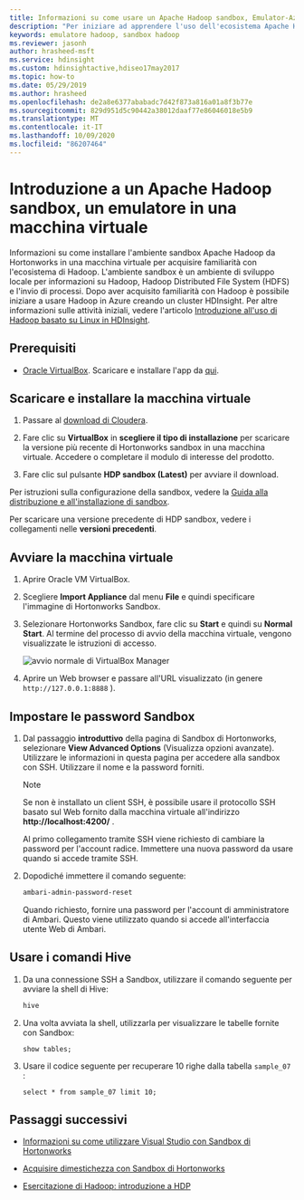 ```yaml
---
title: Informazioni su come usare un Apache Hadoop sandbox, Emulator-Azure HDInsight
description: "Per iniziare ad apprendere l'uso dell'ecosistema Apache Hadoop, è possibile impostare un ambiente sandbox Hadoop di Hortonworks in una macchina virtuale Azure. "
keywords: emulatore hadoop, sandbox hadoop
ms.reviewer: jasonh
author: hrasheed-msft
ms.service: hdinsight
ms.custom: hdinsightactive,hdiseo17may2017
ms.topic: how-to
ms.date: 05/29/2019
ms.author: hrasheed
ms.openlocfilehash: de2a8e6377ababadc7d42f873a816a01a8f3b77e
ms.sourcegitcommit: 829d951d5c90442a38012daaf77e86046018e5b9
ms.translationtype: MT
ms.contentlocale: it-IT
ms.lasthandoff: 10/09/2020
ms.locfileid: "86207464"
---
```

# <a name="get-started-with-an-apache-hadoop-sandbox-an-emulator-on-a-virtual-machine"></a>Introduzione a un Apache Hadoop sandbox, un emulatore in una macchina virtuale

Informazioni su come installare l'ambiente sandbox Apache Hadoop da Hortonworks in una macchina virtuale per acquisire familiarità con l'ecosistema di Hadoop. L'ambiente sandbox è un ambiente di sviluppo locale per informazioni su Hadoop, Hadoop Distributed File System (HDFS) e l'invio di processi. Dopo aver acquisito familiarità con Hadoop è possibile iniziare a usare Hadoop in Azure creando un cluster HDInsight. Per altre informazioni sulle attività iniziali, vedere l'articolo [Introduzione all'uso di Hadoop basato su Linux in HDInsight](apache-hadoop-linux-tutorial-get-started.md).

## <a name="prerequisites"></a>Prerequisiti

* [Oracle VirtualBox](https://www.virtualbox.org/). Scaricare e installare l'app da [qui](https://www.virtualbox.org/wiki/Downloads).

## <a name="download-and-install-the-virtual-machine"></a>Scaricare e installare la macchina virtuale

1. Passare al [download di Cloudera](https://www.cloudera.com/downloads/hortonworks-sandbox/hdp.html).

1. Fare clic su **VirtualBox** in **scegliere il tipo di installazione** per scaricare la versione più recente di Hortonworks sandbox in una macchina virtuale. Accedere o completare il modulo di interesse del prodotto.

1. Fare clic sul pulsante **HDP sandbox (Latest)** per avviare il download.

Per istruzioni sulla configurazione della sandbox, vedere la [Guida alla distribuzione e all'installazione di sandbox](https://hortonworks.com/tutorial/sandbox-deployment-and-install-guide/section/1/).

Per scaricare una versione precedente di HDP sandbox, vedere i collegamenti nelle **versioni precedenti**.

## <a name="start-the-virtual-machine"></a>Avviare la macchina virtuale

1. Aprire Oracle VM VirtualBox.
1. Scegliere **Import Appliance** dal menu **File** e quindi specificare l'immagine di Hortonworks Sandbox.
1. Selezionare Hortonworks Sandbox, fare clic su **Start** e quindi su **Normal Start**. Al termine del processo di avvio della macchina virtuale, vengono visualizzate le istruzioni di accesso.

    ![avvio normale di VirtualBox Manager](./media/apache-hadoop-emulator-get-started/virtualbox-normal-start.png)

1. Aprire un Web browser e passare all'URL visualizzato (in genere `http://127.0.0.1:8888` ).

## <a name="set-sandbox-passwords"></a>Impostare le password Sandbox

1. Dal passaggio **introduttivo** della pagina di Sandbox di Hortonworks, selezionare **View Advanced Options** (Visualizza opzioni avanzate). Utilizzare le informazioni in questa pagina per accedere alla sandbox con SSH. Utilizzare il nome e la password forniti.

   > [!NOTE]
   > Se non è installato un client SSH, è possibile usare il protocollo SSH basato sul Web fornito dalla macchina virtuale all'indirizzo **http://localhost:4200/** .

    Al primo collegamento tramite SSH viene richiesto di cambiare la password per l'account radice. Immettere una nuova password da usare quando si accede tramite SSH.

2. Dopodiché immettere il comando seguente:

    ```bash
    ambari-admin-password-reset
    ```

    Quando richiesto, fornire una password per l'account di amministratore di Ambari. Questo viene utilizzato quando si accede all'interfaccia utente Web di Ambari.

## <a name="use-hive-commands"></a>Usare i comandi Hive

1. Da una connessione SSH a Sandbox, utilizzare il comando seguente per avviare la shell di Hive:

    ```bash
    hive
    ```

2. Una volta avviata la shell, utilizzarla per visualizzare le tabelle fornite con Sandbox:

    ```hiveql
    show tables;
    ```

3. Usare il codice seguente per recuperare 10 righe dalla tabella `sample_07` :

    ```hiveql
    select * from sample_07 limit 10;
    ```

## <a name="next-steps"></a>Passaggi successivi

* [Informazioni su come utilizzare Visual Studio con Sandbox di Hortonworks](../hdinsight-hadoop-emulator-visual-studio.md)

* [Acquisire dimestichezza con Sandbox di Hortonworks](https://hortonworks.com/hadoop-tutorial/learning-the-ropes-of-the-hortonworks-sandbox/)

* [Esercitazione di Hadoop: introduzione a HDP](https://hortonworks.com/hadoop-tutorial/hello-world-an-introduction-to-hadoop-hcatalog-hive-and-pig/)
